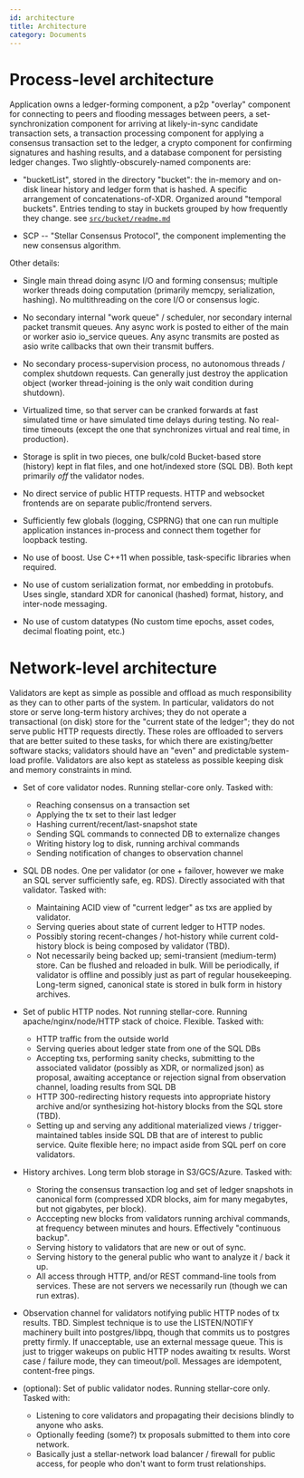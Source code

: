 ```yaml
---
id: architecture
title: Architecture
category: Documents
---
```

Process-level architecture
==========================

Application owns a ledger-forming component, a p2p "overlay" component for
connecting to peers and flooding messages between peers, a set-synchronization
component for arriving at likely-in-sync candidate transaction sets, a
transaction processing component for applying a consensus transaction set to
the ledger, a crypto component for confirming signatures and hashing results,
and a database component for persisting ledger changes.
Two slightly-obscurely-named components are:

  - "bucketList", stored in the directory "bucket": the in-memory and on-disk
    linear history and ledger form that is hashed. A specific arrangement of
    concatenations-of-XDR. Organized around "temporal buckets". Entries tending 
	to stay in buckets grouped by how frequently they change.
	see [`src/bucket/readme.md`](../src/bucket/readme.md)

  - SCP -- "Stellar Consensus Protocol", the component implementing the
    new consensus algorithm.

Other details:

  - Single main thread doing async I/O and forming consensus; multiple
    worker threads doing computation (primarily memcpy, serialization,
    hashing). No multithreading on the core I/O or consensus logic.

  - No secondary internal "work queue" / scheduler, nor secondary internal
    packet transmit queues. Any async work is posted to either of the main
    or worker asio io_service queues. Any async transmits are posted as
    asio write callbacks that own their transmit buffers.

  - No secondary process-supervision process, no autonomous threads /
    complex shutdown requests. Can generally just destroy the application
    object (worker thread-joining is the only wait condition during
    shutdown).

  - Virtualized time, so that server can be cranked forwards at fast
    simulated time or have simulated time delays during testing. No
    real-time timeouts (except the one that synchronizes virtual and real
    time, in production).

  - Storage is split in two pieces, one bulk/cold Bucket-based store (history)
    kept in flat files, and one hot/indexed store (SQL DB). Both kept primarily
	_off_ the validator nodes.

  - No direct service of public HTTP requests. HTTP and websocket frontends
    are on separate public/frontend servers.

  - Sufficiently few globals (logging, CSPRNG) that one can run multiple
    application instances in-process and connect them together for loopback
    testing.

  - No use of boost. Use C++11 when possible, task-specific libraries
    when required.

  - No use of custom serialization format, nor embedding in protobufs. Uses
    single, standard XDR for canonical (hashed) format, history, and
    inter-node messaging.

  - No use of custom datatypes (No custom time epochs, asset codes, decimal
    floating point, etc.)


Network-level architecture
==========================

Validators are kept as simple as possible and offload as much responsibility as
they can to other parts of the system. In particular, validators do not store
or serve long-term history archives; they do not operate a transactional
(on disk) store for the "current state of the ledger"; they do not serve public
HTTP requests directly. These roles are offloaded to servers that are better
suited to these tasks, for which there are existing/better software stacks;
validators should have an "even" and predictable system-load profile. Validators
are also kept as stateless as possible keeping disk and memory constraints in
mind.

- Set of core validator nodes. Running stellar-core only. Tasked with:
  - Reaching consensus on a transaction set
  - Applying the tx set to their last ledger
  - Hashing current/recent/last-snapshot state
  - Sending SQL commands to connected DB to externalize changes
  - Writing history log to disk, running archival commands
  - Sending notification of changes to observation channel

- SQL DB nodes. One per validator (or one + failover, however we make an
  SQL server sufficiently safe, eg. RDS). Directly associated with that
  validator. Tasked with:
  - Maintaining ACID view of "current ledger" as txs are applied by validator.
  - Serving queries about state of current ledger to HTTP nodes.
  - Possibly storing recent-changes / hot-history while current
    cold-history block is being composed by validator (TBD).
  - Not necessarily being backed up; semi-transient (medium-term)
    store. Can be flushed and reloaded in bulk. Will be periodically, if
    validator is offline and possibly just as part of regular
    housekeeping. Long-term signed, canonical state is stored in bulk form
    in history archives.

- Set of public HTTP nodes. Not running stellar-core. Running
  apache/nginx/node/HTTP stack of choice. Flexible. Tasked with:
  - HTTP traffic from the outside world
  - Serving queries about ledger state from one of the SQL DBs
  - Accepting txs, performing sanity checks, submitting to the associated
    validator (possibly as XDR, or normalized json) as proposal, awaiting
    acceptance or rejection signal from observation channel, loading results
    from SQL DB
  - HTTP 300-redirecting history requests into appropriate history archive
    and/or synthesizing hot-history blocks from the SQL store (TBD).
  - Setting up and serving any additional materialized views /
    trigger-maintained tables inside SQL DB that are of interest to public
    service. Quite flexible here; no impact aside from SQL perf on core
    validators.

- History archives. Long term blob storage in S3/GCS/Azure. Tasked with:
  - Storing the consensus transaction log and set of ledger snapshots in
    canonical form (compressed XDR blocks, aim for many megabytes, but not
    gigabytes, per block).
  - Acccepting new blocks from validators running archival commands, at
    frequency between minutes and hours. Effectively "continuous backup".
  - Serving history to validators that are new or out of sync.
  - Serving history to the general public who want to analyze it / back it up.
  - All access through HTTP, and/or REST command-line tools from services.
    These are not servers we necessarily run (though we can run extras).

- Observation channel for validators notifying public HTTP nodes of tx
  results. TBD. Simplest technique is to use the LISTEN/NOTIFY machinery
  built into postgres/libpq, though that commits us to postgres pretty
  firmly. If unacceptable, use an external message queue. This is just to
  trigger wakeups on public HTTP nodes awaiting tx results. Worst case /
  failure mode, they can timeout/poll. Messages are idempotent,
  content-free pings.

- (optional): Set of public validator nodes. Running stellar-core only. Tasked
with:
  - Listening to core validators and propagating their decisions blindly
    to anyone who asks.
  - Optionally feeding (some?) tx proposals submitted to them into core network.
  - Basically just a stellar-network load balancer / firewall for public access,
    for people who don't want to form trust relationships.


